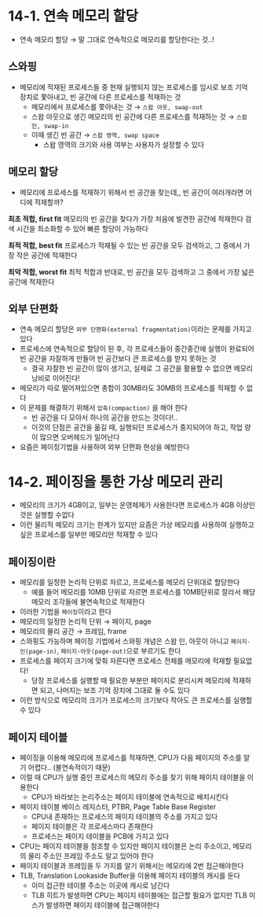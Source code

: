 # 14-1. 연속 메모리 할당

- 연속 메모리 할당 → 말 그대로 연속적으로 메모리를 할당한다는 것..!

## 스와핑

- 메모리에 적재된 프로세스들 중 현재 실행되지 않는 프로세스를 임시로 보조 기억 장치로 쫓아내고, 빈 공간에 다른 프로세스를 적재하는 것
  - 메모리에서 프로세스를 쫓아내는 것 → `스왑 아웃, swap-out`
  - 스왑 아웃으로 생긴 메모리의 빈 공간에 다른 프로세스를 적재하는 것 → `스왑 인, swap-in`
  - 이때 생긴 빈 공간 → `스왑 영역, swap space`
    - 스왑 영역의 크기와 사용 여부는 사용자가 설정할 수 있다

## 메모리 할당

- 메모리에 프로세스를 적재하기 위해서 빈 공간을 찾는데,, 빈 공간이 여러개라면 어디에 적재할까?

**최초 적합, first fit**
메모리의 빈 공간을 찾다가 가장 처음에 발견한 공간에 적재한다
검색 시간을 최소화할 수 있어 빠른 할당이 가능하다

**최적 적합, best fit**
프로세스가 적재될 수 있는 빈 공간을 모두 검색하고, 그 중에서 가장 작은 공간에 적재한다

**최악 적합, worst fit**
최적 적합과 반대로, 빈 공간을 모두 검색하고 그 중에서 가장 넓은 공간에 적재한다

## 외부 단편화

- 연속 메모리 할당은 `외부 단편화(external fragmentation)`이라는 문제를 가지고 있다
- 프로세스에 연속적으로 할당이 된 후, 각 프로세스들이 중간중간에 실행이 완료되어 빈 공간을 자잘하게 만들어 빈 공간보다 큰 프로세스를 받지 못하는 것
  - 결국 자잘한 빈 공간이 많이 생기고, 실제로 그 공간을 활용할 수 없으면 메모리 낭비로 이어진다!
- 메모리가 따로 떨어져있으면 총합이 30MB라도 30MB의 프로세스를 적재할 수 없다
- 이 문제를 해결하기 위해서 `압축(compaction)` 을 해야 한다
  - 빈 공간을 다 모아서 하나의 공간을 만드는 것이다!..
  - 이것의 단점은 공간을 옮길 때, 실행되던 프로세스가 중지되어야 하고, 작업 량이 많으면 오버헤드가 일어난다
- 요즘은 페이징기법을 사용하여 외부 단편화 현상을 예방한다

# 14-2. 페이징을 통한 가상 메모리 관리

- 메모리의 크기가 4GB이고, 일부는 운영체제가 사용한다면 프로세스가 4GB 이상인 것은 실행할 수없다
- 이런 물리적 메모리 크기는 한계가 있지만 요즘은 가상 메모리를 사용하여 실행하고 싶은 프로세스를 일부만 메모리만 적재할 수 있다

## 페이징이란

- 메모리를 일정한 논리적 단위로 자르고, 프로세스를 메모리 단위대로 할당한다
  - 예를 들어 메모리를 10MB 단위로 자르면 프로세스를 10MB단위로 잘라서 해당 메모리 조각들에 불연속적으로 적재한다
- 이러한 기법을 `페이징`이라고 한다
- 메모리의 일정한 논리적 단위 → 페이지, page
- 메모리의 물리 공간 → 프레임, frame
- 스와핑도 가능하며 페이징 기법에서 스와핑 개념은 스왑 인, 아웃이 아니고 `페이지-인(page-in)`, `페이지-아웃(page-out)`으로 부르기도 한다
- 프로세스를 페이지 크기에 맞춰 자른다면 프로세스 전체를 메모리에 적재할 필요없다!
  - 당장 프로세스를 실행할 때 필요한 부분만 페이지로 분리시켜 메모리에 적재하면 되고, 나머지는 보조 기억 장치에 그대로 둘 수도 있다
- 이런 방식으로 메모리의 크기가 프로세스의 크기보다 작아도 큰 프로세스를 실행할 수 있다

## 페이지 테이블

- 페이징을 이용해 메모리에 프로세스를 적재하면, CPU가 다음 페이지의 주소를 알기 어렵다.. (불연속적이기 때문)
- 이럴 때 CPU가 실행 중인 프로세스의 메모리 주소를 찾기 위해 페이지 테이블을 이용한다
  - CPU가 바라보는 논리주소는 페이지 테이블에 연속적으로 배치시킨다
- 페이지 테이블 베이스 레지스터, PTBR, Page Table Base Register
  - CPU내 존재하는 프로세스의 페이지 테이블의 주소를 가지고 있다
  - 페이지 테이블은 각 프로세스마다 존재한다
  - 프로세스는 페이지 테이블을 PCB에 가지고 있다
- CPU는 페이지 테이블을 참조할 수 있지만 페이지 테이블은 논리 주소이고, 메모리의 물리 주소인 프레임 주소도 알고 있어야 한다
- 페이지 테이블과 프레임을 두 가지를 알기 위해서는 메모리에 2번 접근해야한다
- TLB, Translation Lookaside Buffer을 이용해 페이지 테이블의 캐시를 둔다
  - 이미 접근한 테이블 주소는 이곳에 캐시로 남긴다
  - TLB 히트가 발생하면 CPU는 페이지 테이블에는 접근할 필요가 없지만 TLB 미스가 발생하면 페이지 테이블에 접근해야한다
